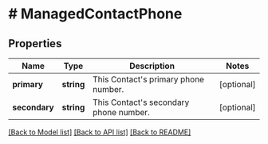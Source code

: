 # # ManagedContactPhone

## Properties

Name | Type | Description | Notes
------------ | ------------- | ------------- | -------------
**primary** | **string** | This Contact&#39;s primary phone number. | [optional]
**secondary** | **string** | This Contact&#39;s secondary phone number. | [optional]

[[Back to Model list]](../../README.md#models) [[Back to API list]](../../README.md#endpoints) [[Back to README]](../../README.md)
